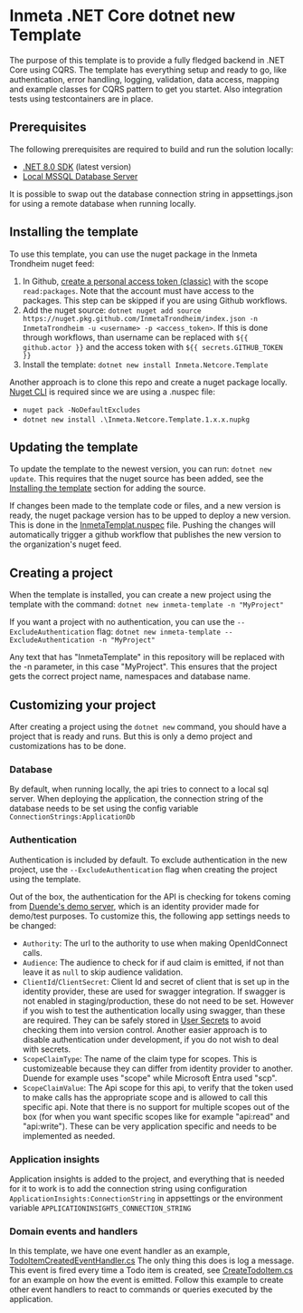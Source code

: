 # Inmeta .NET Core dotnet new Template

The purpose of this template is to provide a fully fledged backend in .NET Core using CQRS. The template has everything setup and ready to go, like authentication, error handling, logging, validation, data access, mapping and example classes for CQRS pattern to get you startet. Also integration tests using testcontainers are in place.

## Prerequisites

The following prerequisites are required to build and run the solution locally:

- [.NET 8.0 SDK](https://dotnet.microsoft.com/download/dotnet/8.0) (latest version)
- [Local MSSQL Database Server](https://www.microsoft.com/en-us/sql-server/sql-server-downloads)

It is possible to swap out the database connection string in appsettings.json for using a remote database when running locally.

## Installing the template

To use this template, you can use the nuget package in the Inmeta Trondheim nuget feed:
1. In Github, [create a personal access token (classic)](https://docs.github.com/en/authentication/keeping-your-account-and-data-secure/managing-your-personal-access-tokens#creating-a-personal-access-token-classic) with the scope ```read:packages```. Note that the account must have access to the packages. This step can be skipped if you are using Github workflows.
2. Add the nuget source:
```dotnet nuget add source https://nuget.pkg.github.com/InmetaTrondheim/index.json -n InmetaTrondheim -u <username> -p <access_token>```.
If this is done through workflows, than username can be replaced with ```${{ github.actor }}``` and the access token with ```${{ secrets.GITHUB_TOKEN }} ```
3. Install the template:
```dotnet new install Inmeta.Netcore.Template```

Another approach is to clone this repo and create a nuget package locally. [Nuget CLI](https://learn.microsoft.com/en-us/nuget/reference/nuget-exe-cli-reference?tabs=windows#installing-nugetexe) is required since we are using a .nuspec file:

- ```nuget pack -NoDefaultExcludes```
- ```dotnet new install .\Inmeta.Netcore.Template.1.x.x.nupkg```

## Updating the template

To update the template to the newest version, you can run: ```dotnet new update```. This requires that the nuget source has been added, see the [Installing the template](#installing-the-template) section for adding the source.


If changes been made to the template code or files, and a new version is ready, the nuget package version has to be upped to deploy a new version. This is done in the [InmetaTemplat.nuspec](./InmetaTemplate.nuspec) file. Pushing the changes will automatically trigger a github workflow that publishes the new version to the organization's nuget feed.

## Creating a project

When the template is installed, you can create a new project using the template with the command:
```dotnet new inmeta-template -n "MyProject"```

If you want a project with no authentication, you can use the ```--ExcludeAuthentication``` flag:
```dotnet new inmeta-template --ExcludeAuthentication -n "MyProject"```

Any text that has "InmetaTemplate" in this repository will be replaced with the -n parameter, in this case "MyProject". This ensures that the project gets the correct project name, namespaces and database name.

## Customizing your project

After creating a project using the ```dotnet new``` command, you should have a project that is ready and runs. But this is only a demo project and customizations has to be done.

### Database

By default, when running locally, the api tries to connect to a local sql server. When deploying the application, the connection string of the database needs to be set using the config variable ```ConnectionStrings:ApplicationDb```

### Authentication

Authentication is included by default. To exclude authentication in the new project, use the ```--ExcludeAuthentication``` flag when creating the project using the template.

Out of the box, the authentication for the API is checking for tokens coming from [Duende's demo server](https://demo.duendesoftware.com/), which is an identity provider made for demo/test purposes.
To customize this, the following app settings needs to be changed:
- ```Authority```: The url to the authority to use when making OpenIdConnect calls.
- ```Audience```: The audience to check for if aud claim is emitted, if not than leave it as ```null``` to skip audience validation.
- ```ClientId```/```ClientSecret```: Client Id and secret of client that is set up in the identity provider, these are used for swagger integration. If swagger is not enabled in staging/production, these do not need to be set. However if you wish to test the authentication locally using swagger, than these are required. They can be safely stored in [User Secrets](https://learn.microsoft.com/en-us/aspnet/core/security/app-secrets?view=aspnetcore-8.0&tabs=windows) to avoid checking them into version control. Another easier approach is to disable authentication under development, if you do not wish to deal with secrets.
- ```ScopeClaimType```: The name of the claim type for scopes. This is customizeable because they can differ from identity provider to another. Duende for example uses "scope" while Microsoft Entra used "scp".
- ```ScopeClaimValue```: The Api scope for this api, to verify that the token used to make calls has the appropriate scope and is allowed to call this specific api. Note that there is no support for multiple scopes out of the box (for when you want specific scopes like for example "api:read" and "api:write"). These can be very application specific and needs to be implemented as needed.

### Application insights

Application insights is added to the project, and everything that is needed for it to work is to add the connection string using configuration ```ApplicationInsights:ConnectionString``` in appsettings or the environment variable ```APPLICATIONINSIGHTS_CONNECTION_STRING```

### Domain events and handlers

In this template, we have one event handler as an example, [TodoItemCreatedEventHandler.cs](./src/Application/TodoItems/EventHandlers/TodoItemCreatedEventHandler.cs) The only thing this does is log a message. This event is fired every time a Todo item is created, see [CreateTodoItem.cs](./src/Application/TodoItems/Commands/CreateTodoItem.cs) for an example on how the event is emitted. Follow this example to create other event handlers to react to commands or queries executed by the application.

